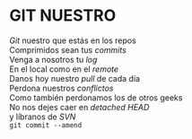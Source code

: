 # GIT NUESTRO
*Git* nuestro que estás en los repos  
Comprimidos sean tus *commits*  
Venga a nosotros tu *log*  
En el local como en el *remote*  
Danos hoy nuestro *pull* de cada día  
Perdona nuestros *conflictos*  
Como también perdonamos los de otros geeks  
No nos dejes caer en *detached HEAD*  
y líbranos de *SVN*  
`git commit --amend`  
